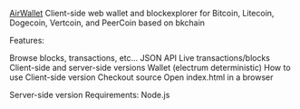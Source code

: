 <a href="http://airwallet.me">AirWallet</a>
Client-side web wallet and blockexplorer for Bitcoin, Litecoin, Dogecoin, Vertcoin, and PeerCoin based on bkchain

Features:

Browse blocks, transactions, etc...
JSON API
Live transactions/blocks
Client-side and server-side versions
Wallet (electrum deterministic)
How to use
Client-side version
Checkout source
Open index.html in a browser


Server-side version
Requirements:
Node.js

